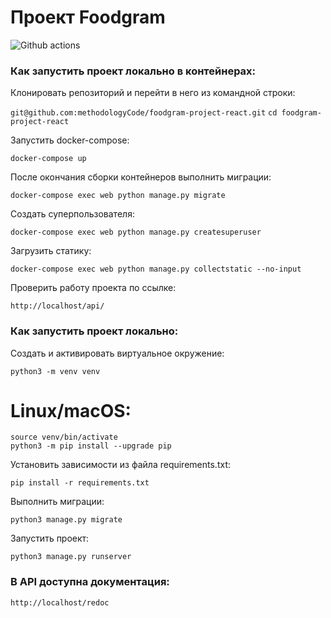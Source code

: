 # Проект Foodgram

![Github actions](https://github.com/methodologyCode/foodgram-project-react/actions/workflows/main.yml/badge.svg)


### Как запустить проект локально в контейнерах:

Клонировать репозиторий и перейти в него из командной строки:

``` git@github.com:methodologyCode/foodgram-project-react.git ``` 
``` cd foodgram-project-react ``` 

Запустить docker-compose:

```
docker-compose up

```

После окончания сборки контейнеров выполнить миграции:

```
docker-compose exec web python manage.py migrate

```

Создать суперпользователя:

```
docker-compose exec web python manage.py createsuperuser

```

Загрузить статику:

```
docker-compose exec web python manage.py collectstatic --no-input 

```

Проверить работу проекта по ссылке:

```
http://localhost/api/
```


### Как запустить проект локально:

Создать и активировать виртуальное окружение:

``` python3 -m venv venv ``` 

# Linux/macOS:
``` source venv/bin/activate ```  
``` python3 -m pip install --upgrade pip ``` 

Установить зависимости из файла requirements.txt:

``` pip install -r requirements.txt ``` 

Выполнить миграции:

``` python3 manage.py migrate ``` 

Запустить проект:

``` python3 manage.py runserver ``` 

### В API доступна документация:

``` http://localhost/redoc ```



